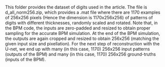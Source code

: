 This folder provides the dataset of digits used in the article. The file is d_all_norm256.zip, which provides a .mat file where there are 1170 examples of 256x256 pixels (Hence the dimension is 1170x256x256) of patterns of digits with different thicknesses, randomly scaled and rotated. Note that, in the BPM code, the inputs are zero-padded and resized to obtain proper sampling for the accurate BPM simulation. At the end of the BPM simulation, the outputs are again cropped and resized to obtain 256x256 (matching the given input size and pixellation). For the next step of reconstruction with the U-net, we end up with many (in this case, 1170) 256x256 input patterns (outputs of the BPM) and many (in this case, 1170) 256x256 ground-truths (inputs of the BPM).
